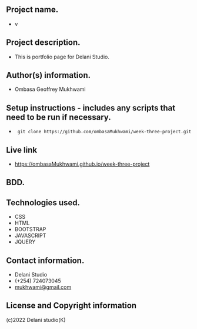 ## Project name.
 - v

## Project description.
- This is portfolio page for Delani Studio.

## Author(s) information.
- Ombasa Geoffrey Mukhwami

## Setup instructions - includes any scripts that need to be run if necessary.
- ` git clone https://github.com/ombasaMukhwami/week-three-project.git`

## Live link
 - https://ombasaMukhwami.github.io/week-three-project

## BDD.

## Technologies used.
 - CSS
 - HTML
 - BOOTSTRAP
 - JAVASCRIPT
 - JQUERY

## Contact information.
  - Delani Studio
  - (+254) 724073045
  - mukhwami@gmail.com 

## License and Copyright information
 (c)2022 Delani studio(K)